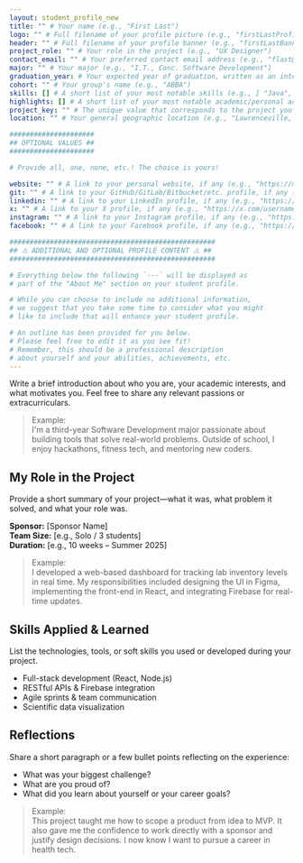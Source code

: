 ```yaml
---
layout: student_profile_new
title: "" # Your name (e.g., "First Last")
logo: "" # Full filename of your profile picture (e.g., "firstLastProfile.jpg")
header: "" # Full filename of your profile banner (e.g., "firstLastBanner.jpg")
project_role: "" # Your role in the project (e.g., "UX Designer")
contact_email: "" # Your preferred contact email address (e.g., "flast@ggc.edu")
major: "" # Your major (e.g., "I.T., Conc. Software Development")
graduation_year: # Your expected year of graduation, written as an integer (e.g., 2025)
cohort: "" # Your group's name (e.g., "ABBA")
skills: [] # A short list of your most notable skills (e.g., [ "Java", "JavaScript" ])
highlights: [] # A short list of your most notable academic/personal achievements (e.g., [ "President's List", "Dean's List" ])
project_key: "" # The unique value that corresponds to the project you completed (e.g., "chemistry-app")
location: "" # Your general geographic location (e.g., "Lawrenceville, GA")

#####################
## OPTIONAL VALUES ##
#####################

# Provide all, one, none, etc.! The choice is yours!

website: "" # A link to your personal website, if any (e.g., "https://my-website.com")
git: "" # A link to your GitHub/GitLab/Bitbucket/etc. profile, if any (e.g., "https://github.com/username")
linkedin: "" # A link to your LinkedIn profile, if any (e.g., "https://linkedin.com/username")
x: "" # A link to your X profile, if any (e.g., "https://x.com/username")
instagram: "" # A link to your Instagram profile, if any (e.g., "https://instagram.com/username")
facebook: "" # A link to your Facebook profile, if any (e.g., "https://facebook.com/username")

###################################################
## ⚠️ ADDITIONAL AND OPTIONAL PROFILE CONTENT ⚠️ ##
###################################################

# Everything below the following `---` will be displayed as
# part of the "About Me" section on your student profile.

# While you can choose to include no additional information,
# we suggest that you take some time to consider what you might
# like to include that will enhance your student profile.

# An outline has been provided for you below.
# Please feel free to edit it as you see fit!
# Remember, this should be a professional description
# about yourself and your abilities, achievements, etc.
---
```


<!-- Include or delete -->
Write a brief introduction about who you are, your academic interests, and what motivates you. Feel free to share any relevant passions or extracurriculars.

> Example:  
> I'm a third-year Software Development major passionate about building tools that solve real-world problems. Outside of school, I enjoy hackathons, fitness tech, and mentoring new coders.
<!-- End delete -->

<!-- Include or delete -->
## My Role in the Project

Provide a short summary of your project—what it was, what problem it solved, and what your role was.

**Sponsor:** [Sponsor Name]  
**Team Size:** [e.g., Solo / 3 students]  
**Duration:** [e.g., 10 weeks – Summer 2025]

> Example:  
> I developed a web-based dashboard for tracking lab inventory levels in real time. My responsibilities included designing the UI in Figma, implementing the front-end in React, and integrating Firebase for real-time updates.
<!-- End delete -->

<!-- Include or delete -->
## Skills Applied & Learned

List the technologies, tools, or soft skills you used or developed during your project.

- Full-stack development (React, Node.js)
- RESTful APIs & Firebase integration
- Agile sprints & team communication
- Scientific data visualization
<!-- End delete -->

<!-- Include or delete -->
## Reflections

Share a short paragraph or a few bullet points reflecting on the experience:

- What was your biggest challenge?
- What are you proud of?
- What did you learn about yourself or your career goals?

> Example:  
> This project taught me how to scope a product from idea to MVP. It also gave me the confidence to work directly with a sponsor and justify design decisions. I now know I want to pursue a career in health tech.
<!-- End delete -->
